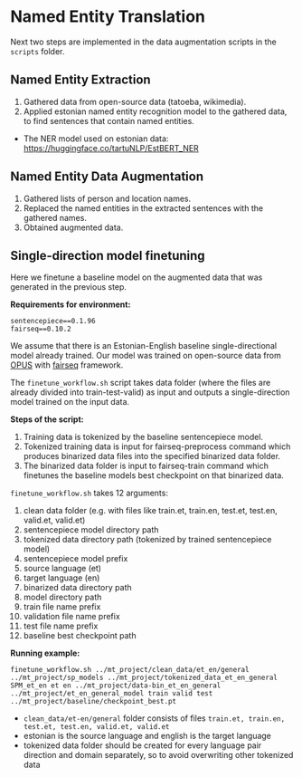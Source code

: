 # Named Entity Translation

Next two steps are implemented in the data augmentation scripts in the `scripts` folder.

## Named Entity Extraction

1. Gathered data from open-source data (tatoeba, wikimedia). 
2. Applied estonian named entity recognition model to the gathered data, to find sentences that contain named entities. 
* The NER model used on estonian data: https://huggingface.co/tartuNLP/EstBERT_NER

## Named Entity Data Augmentation

1. Gathered lists of person and location names.
2. Replaced the named entities in the extracted sentences with the gathered names.
3. Obtained augmented data.

## Single-direction model finetuning

Here we finetune a baseline model on the augmented data that was generated in the previous step.

**Requirements for environment:**
```
sentencepiece==0.1.96
fairseq==0.10.2
```

We assume that there is an Estonian-English baseline single-directional model already trained. Our model was trained on open-source data from [OPUS](https://opus.nlpl.eu/) with [fairseq](https://fairseq.readthedocs.io/en/latest/) framework.

The `finetune_workflow.sh` script takes data folder (where the files are already divided into train-test-valid) as input and outputs a single-direction model trained on the input data.

**Steps of the script:**

1. Training data is tokenized by the baseline sentencepiece model.
2. Tokenized training data is input for fairseq-preprocess command which produces binarized data files into the specified binarized data folder.
3. The binarized data folder is input to fairseq-train command which finetunes the baseline models best checkpoint on that binarized data.

`finetune_workflow.sh` takes 12 arguments:

1. clean data folder (e.g. with files like train.et, train.en, test.et, test.en, valid.et, valid.et)
2. sentencepiece model directory path
3. tokenized data directory path (tokenized by trained sentencepiece model)
4. sentencepiece model prefix
5. source language (et)
6. target language (en)
7. binarized data directory path
8. model directory path
9. train file name prefix
10. validation file name prefix
11. test file name prefix
12. baseline best checkpoint path

**Running example:**

```
finetune_workflow.sh ../mt_project/clean_data/et_en/general ../mt_project/sp_models ../mt_project/tokenized_data_et_en_general SPM_et_en et en ../mt_project/data-bin_et_en_general ../mt_project/et_en_general_model train valid test ../mt_project/baseline/checkpoint_best.pt
```

* `clean_data/et-en/general` folder consists of files `train.et, train.en, test.et, test.en, valid.et, valid.et`
* estonian is the source language and english is the target language
* tokenized data folder should be created for every language pair direction and domain separately, so to avoid overwriting other tokenized data
